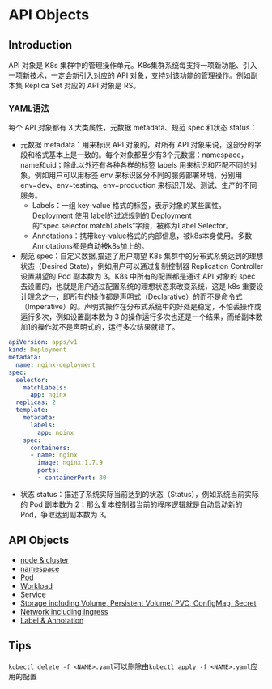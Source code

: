 # API Objects

## Introduction

API 对象是 K8s 集群中的管理操作单元。K8s集群系统每支持一项新功能、引入一项新技术，一定会新引入对应的 API 对象，支持对该功能的管理操作。例如副本集 Replica Set 对应的 API 对象是 RS。

### YAML语法

每个 API 对象都有 3 大类属性，元数据 metadata、规范 spec 和状态 status：

- 元数据 metadata：用来标识 API 对象的，对所有 API 对象来说，这部分的字段和格式基本上是一致的。每个对象都至少有3个元数据：namespace，name和uid；除此以外还有各种各样的标签 labels 用来标识和匹配不同的对象，例如用户可以用标签 env 来标识区分不同的服务部署环境，分别用 env=dev、env=testing、env=production 来标识开发、测试、生产的不同服务。
  - Labels：一组 key-value 格式的标签，表示对象的某些属性。Deployment 使用 label的过滤规则的 Deployment 的“spec.selector.matchLabels”字段，被称为Label Selector。
  - Annotations：携带key-value格式的内部信息，被k8s本身使用。多数Annotations都是自动被k8s加上的。
- 规范 spec：自定义数据,描述了用户期望 K8s 集群中的分布式系统达到的理想状态（Desired State），例如用户可以通过复制控制器 Replication  Controller 设置期望的 Pod 副本数为 3。K8s 中所有的配置都是通过 API 对象的 spec 去设置的，也就是用户通过配置系统的理想状态来改变系统，这是 k8s 重要设计理念之一，即所有的操作都是声明式（Declarative）的而不是命令式（Imperative）的。声明式操作在分布式系统中的好处是稳定，不怕丢操作或运行多次，例如设置副本数为 3 的操作运行多次也还是一个结果，而给副本数加1的操作就不是声明式的，运行多次结果就错了。

```yaml
apiVersion: apps/v1
kind: Deployment
metadata: 
  name: nginx-deployment
spec: 
  selector: 
    matchLabels: 
      app: nginx 
  replicas: 2 
  template: 
    metadata: 
      labels: 
        app: nginx 
    spec: 
      containers: 
      - name: nginx 
        image: nginx:1.7.9 
        ports: 
        - containerPort: 80
```

- 状态 status：描述了系统实际当前达到的状态（Status），例如系统当前实际的 Pod 副本数为 2；那么复本控制器当前的程序逻辑就是自动启动新的 Pod，争取达到副本数为 3。

## API Objects

- [node & cluster](02_cluster-node/README.md)
- [namespace](04_namespace/README.md)  
- [Pod](05_pod/README.md)
- [Workload](10_workload/README.md)
- [Service](15_service/README.md)
- [Storage including Volume, Persistent Volume/ PVC, ConfigMap, Secret](20_storage/README.md)
- [Network including Ingress](25_network/README.md)
- [Label & Annotation](03_label&annotation/README.md)

## Tips

`kubectl delete -f <NAME>.yaml`可以删除由`kubectl apply -f <NAME>.yaml`应用的配置
